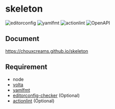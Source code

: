 # skeleton

![editorconfig](https://github.com/chouxcreams/skeleton/actions/workflows/editorconfig.yml/badge.svg)
![yamlfmt](https://github.com/chouxcreams/skeleton/actions/workflows/yamlfmt.yml/badge.svg)
![actionlint](https://github.com/chouxcreams/skeleton/actions/workflows/actionlint.yml/badge.svg)
![OpenAPI](https://github.com/chouxcreams/skeleton/actions/workflows/openapi.yml/badge.svg)

## Document

<https://chouxcreams.github.io/skeleton>

## Requirement

- node
- [volta](https://github.com/volta-cli/volta)
- [yamlfmt](https://github.com/google/yamlfmt)
- [editorconfig-checker](https://github.com/editorconfig-checker/editorconfig-checker#continuous-integration) (Optional)
- [actionlint](https://github.com/rhysd/actionlint) (Optional)
